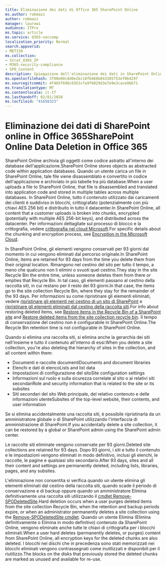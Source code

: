 ```yaml
---
title: Eliminazione dei dati di Office 365 SharePoint Online
ms.author: robmazz
author: robmazz
manager: laurawi
audience: ITPro
ms.topic: article
ms.service: O365-seccomp
localization_priority: Normal
search.appverid:
- MET150
ms.collection:
- Strat_O365_IP
- M365-security-compliance
- SPO_Content
description: Spiegazione dell'eliminazione dei dati in SharePoint Online.
ms.openlocfilehash: 3f00e88c8d0e2bc10f6468b843385753ef864297
ms.sourcegitcommit: 4f465f690c6563cfa9f6029d3e7e9e3cace96671
ms.translationtype: MT
ms.contentlocale: it-IT
ms.lasthandoff: 02/01/2020
ms.locfileid: "41658323"
---
```

# <a name="sharepoint-online-data-deletion-in-office-365"></a><span data-ttu-id="f6463-103">Eliminazione dei dati di SharePoint online in Office 365</span><span class="sxs-lookup"><span data-stu-id="f6463-103">SharePoint Online Data Deletion in Office 365</span></span>

<span data-ttu-id="f6463-104">SharePoint Online archivia gli oggetti come codice astratto all'interno dei database dell'applicazione.</span><span class="sxs-lookup"><span data-stu-id="f6463-104">SharePoint Online stores objects as abstracted code within application databases.</span></span> <span data-ttu-id="f6463-105">Quando un utente carica un file in SharePoint Online, tale file viene disassemblato e convertito in codice dell'applicazione e archiviato in più tabelle tra più database.</span><span class="sxs-lookup"><span data-stu-id="f6463-105">When a user uploads a file to SharePoint Online, that file is disassembled and translated into application code and stored in multiple tables across multiple databases.</span></span> <span data-ttu-id="f6463-106">In SharePoint Online, tutto il contenuto utilizzato dai caricamenti dei clienti è suddiviso in blocchi, crittografato (potenzialmente con più chiavi AES 256 bit) e distribuito in tutto il datacenter.</span><span class="sxs-lookup"><span data-stu-id="f6463-106">In SharePoint Online, all content that a customer uploads is broken into chunks, encrypted (potentially with multiple AES 256-bit keys), and distributed across the datacenter.</span></span> <span data-ttu-id="f6463-107">Per informazioni dettagliate sul processo di blocco e la crittografia, vedere [crittografia nel cloud Microsoft](https://docs.microsoft.com/microsoft-365/compliance/office-365-encryption-in-the-microsoft-cloud-overview).</span><span class="sxs-lookup"><span data-stu-id="f6463-107">For specific details about the chunking and encryption process, see [Encryption in the Microsoft Cloud](https://docs.microsoft.com/microsoft-365/compliance/office-365-encryption-in-the-microsoft-cloud-overview).</span></span> 

<span data-ttu-id="f6463-108">In SharePoint Online, gli elementi vengono conservati per 93 giorni dal momento in cui vengono eliminati dal percorso originale.</span><span class="sxs-lookup"><span data-stu-id="f6463-108">In SharePoint Online, items are retained for 93 days from the time you delete them from their original location.</span></span> <span data-ttu-id="f6463-109">Rimangono nel cestino del sito per tutto il tempo, a meno che qualcuno non li elimini o svuoti quel cestino.</span><span class="sxs-lookup"><span data-stu-id="f6463-109">They stay in the site Recycle Bin the entire time, unless someone deletes them from there or empties that Recycle Bin.</span></span> <span data-ttu-id="f6463-110">In tal caso, gli elementi passano al cestino della raccolta siti, in cui restano per il resto dei 93 giorni.</span><span class="sxs-lookup"><span data-stu-id="f6463-110">In that case, the items go to the site collection Recycle Bin, where they stay for the remainder of the 93 days.</span></span> <span data-ttu-id="f6463-111">Per informazioni su come ripristinare gli elementi eliminati, vedere [ripristinare gli elementi nel cestino di un sito di SharePoint](https://support.office.com/article/6df466b6-55f2-4898-8d6e-c0dff851a0be#ID0EAADAAA=Online
) e [ripristinare gli elementi eliminati dal cestino della raccolta siti](https://support.office.com/article/5fa924ee-16d7-487b-9a0a-021b9062d14b).</span><span class="sxs-lookup"><span data-stu-id="f6463-111">For info about restoring deleted items, see [Restore items in the Recycle Bin of a SharePoint site](https://support.office.com/article/6df466b6-55f2-4898-8d6e-c0dff851a0be#ID0EAADAAA=Online
) and [Restore deleted items from the site collection recycle bin](https://support.office.com/article/5fa924ee-16d7-487b-9a0a-021b9062d14b).</span></span> <span data-ttu-id="f6463-112">Il tempo di conservazione del cestino non è configurabile in SharePoint Online.</span><span class="sxs-lookup"><span data-stu-id="f6463-112">The Recycle Bin retention time is not configurable in SharePoint Online.</span></span>

<span data-ttu-id="f6463-113">Quando si elimina una raccolta siti, si elimina anche la gerarchia dei siti nell'insieme e tutto il contenuto all'interno di essi:</span><span class="sxs-lookup"><span data-stu-id="f6463-113">When you delete a site collection, you're also deleting the hierarchy of sites in the collection, and all content within them:</span></span>

- <span data-ttu-id="f6463-114">Documenti e raccolte documenti</span><span class="sxs-lookup"><span data-stu-id="f6463-114">Documents and document libraries</span></span>
- <span data-ttu-id="f6463-115">Elenchi e dati di elenco</span><span class="sxs-lookup"><span data-stu-id="f6463-115">Lists and list data</span></span>
- <span data-ttu-id="f6463-116">Impostazioni di configurazione del sito</span><span class="sxs-lookup"><span data-stu-id="f6463-116">Site configuration settings</span></span>
- <span data-ttu-id="f6463-117">Informazioni sul ruolo e sulla sicurezza correlate al sito o ai relativi siti secondari</span><span class="sxs-lookup"><span data-stu-id="f6463-117">Role and security information that is related to the site or its subsites</span></span>
- <span data-ttu-id="f6463-118">Siti secondari del sito Web principale, del relativo contenuto e delle informazioni utente</span><span class="sxs-lookup"><span data-stu-id="f6463-118">Subsites of the top-level website, their contents, and user information</span></span>

<span data-ttu-id="f6463-119">Se si elimina accidentalmente una raccolta siti, è possibile ripristinarla da un amministratore globale o di SharePoint utilizzando l'interfaccia di amministrazione di SharePoint.</span><span class="sxs-lookup"><span data-stu-id="f6463-119">If you accidentally delete a site collection, it can be restored by a global or SharePoint admin using the SharePoint admin center.</span></span>

<span data-ttu-id="f6463-120">Le raccolte siti eliminate vengono conservate per 93 giorni.</span><span class="sxs-lookup"><span data-stu-id="f6463-120">Deleted site collections are retained for 93 days.</span></span> <span data-ttu-id="f6463-121">Dopo 93 giorni, i siti e tutto il contenuto e le impostazioni vengono eliminati in modo definitivo, inclusi gli elenchi, le raccolte, le pagine e qualsiasi sito secondario.</span><span class="sxs-lookup"><span data-stu-id="f6463-121">After 93 days, sites and all their content and settings are permanently deleted, including lists, libraries, pages, and any subsites.</span></span>

<span data-ttu-id="f6463-122">L'eliminazione non consentita si verifica quando un utente elimina gli elementi eliminati dal cestino della raccolta siti, quando scade il periodo di conservazione e di backup oppure quando un amministratore Elimina definitivamente una raccolta siti utilizzando il [cmdlet Remove-SPODeletedSite](/powershell/module/sharepoint-online/Remove-SPODeletedSite?view=sharepoint-ps).</span><span class="sxs-lookup"><span data-stu-id="f6463-122">Hard deletion occurs when a user purges deleted items from the site collection Recycle Bin, when the retention and backup periods expire, or when an administrator permanently deletes a site collection using the [Remove-SPODeletedSite cmdlet](/powershell/module/sharepoint-online/Remove-SPODeletedSite?view=sharepoint-ps).</span></span> <span data-ttu-id="f6463-123">Quando un utente Elimina (Elimina definitivamente o Elimina in modo definitivo) contenuto da SharePoint Online, vengono eliminate anche tutte le chiavi di crittografia per i blocchi eliminati.</span><span class="sxs-lookup"><span data-stu-id="f6463-123">When a user hard deletes (permanently deletes, or purges) content from SharePoint Online, all encryption keys for the deleted chunks are also deleted.</span></span> <span data-ttu-id="f6463-124">I blocchi nei dischi che in precedenza sono stati memorizzati nei blocchi eliminati vengono contrassegnati come inutilizzati e disponibili per il riutilizzo.</span><span class="sxs-lookup"><span data-stu-id="f6463-124">The blocks on the disks that previously stored the deleted chunks are marked as unused and available for re-use.</span></span>
